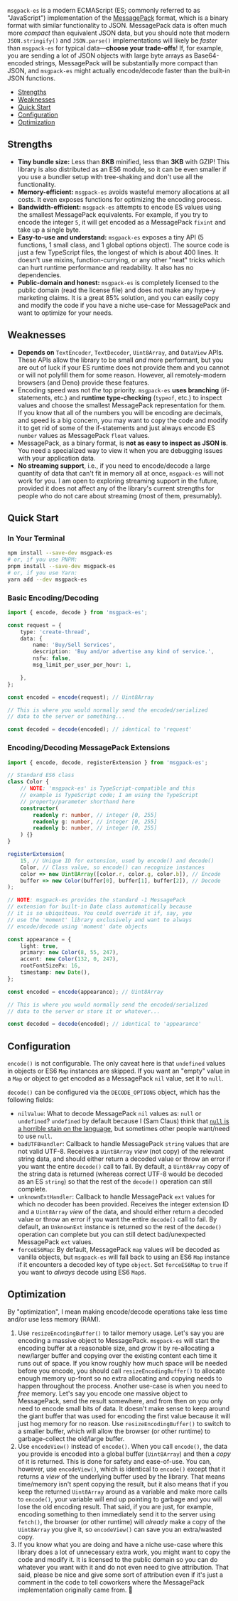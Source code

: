 `msgpack-es` is a modern ECMAScript (ES; commonly referred to as "JavaScript") implementation of the [MessagePack](https://msgpack.org) format, which is a binary format with similar functionality to JSON. MessagePack data is often much more _compact_ than equivalent JSON data, but you should note that modern `JSON.stringify()` and `JSON.parse()` implementations will likely be _faster_ than `msgpack-es` for typical data&mdash;**choose your trade-offs**! If, for example, you are sending a lot of JSON objects with large byte arrays as Base64-encoded strings, MessagePack will be substantially more compact than JSON, and `msgpack-es` might actually encode/decode faster than the built-in JSON functions.

- [Strengths](#strengths)
- [Weaknesses](#weaknesses)
- [Quick Start](#quick-start)
- [Configuration](#configuration)
- [Optimization](#optimization)

## Strengths

- **Tiny bundle size:** Less than **8KB** minified, less than **3KB** with GZIP! This library is also distributed as an ES6 module, so it can be even smaller if you use a bundler setup with tree-shaking and don't use all the functionality.
- **Memory-efficient:** `msgpack-es` avoids wasteful memory allocations at all costs. It even exposes functions for optimizing the encoding process.
- **Bandwidth-efficient:** `msgpack-es` attempts to encode ES values using the smallest MessagePack equivalents. For example, if you try to encode the integer `5`, it will get encoded as a MessagePack `fixint` and take up a single byte.
- **Easy-to-use and understand:** `msgpack-es` exposes a tiny API (5 functions, 1 small class, and 1 global options object). The source code is just a few TypeScript files, the longest of which is about 400 lines. It doesn't use mixins, function-currying, or any other "neat" tricks which can hurt runtime performance and readability. It also has no dependencies.
- **Public-domain and honest:** `msgpack-es` is completely licensed to the public domain (read the license file) and does not make any hype-y marketing claims. It is a great 85% solution, and you can easily copy and modify the code if you have a niche use-case for MessagePack and want to optimize for your needs.

## Weaknesses

- **Depends on** `TextEncoder`, `TextDecoder`, `Uint8Array`, and `DataView` APIs. These APIs allow the library to be small _and_ more performant, but you are out of luck if your ES runtime does not provide them and you cannot or will not polyfill them for some reason. However, all remotely-modern browsers (and Deno) provide these features.
- Encoding speed was not _the_ top priority. `msgpack-es` **uses branching** (if-statements, etc.) and **runtime type-checking** (`typeof`, etc.) to inspect values and choose the smallest MessagePack representation for them. If you know that all of the numbers you will be encoding are decimals, and speed is a big concern, you may want to copy the code and modify it to get rid of some of the if-statements and just always encode ES `number` values as MessagePack `float` values.
- MessagePack, as a binary format, is **not as easy to inspect as JSON is**. You need a specialized way to view it when you are debugging issues with your application data.
- **No streaming support**, i.e., if you need to encode/decode a large quantity of data
that can't fit in memory all at once, `msgpack-es` will not work for you. I am open
to exploring streaming support in the future, provided it does not affect any of
the library's current strengths for people who do not care about streaming (most of them, presumably).

## Quick Start

### In Your Terminal
```Bash
npm install --save-dev msgpack-es
# or, if you use PNPM:
pnpm install --save-dev msgpack-es
# or, if you use Yarn:
yarn add --dev msgpack-es
```

### Basic Encoding/Decoding
```TypeScript
import { encode, decode } from 'msgpack-es';

const request = {
    type: 'create-thread',
    data: {
        name: 'Buy/Sell Services',
        description: 'Buy and/or advertise any kind of service.',
        nsfw: false,
        msg_limit_per_user_per_hour: 1,

    },
};

const encoded = encode(request); // Uint8Array

// This is where you would normally send the encoded/serialized
// data to the server or something...

const decoded = decode(encoded); // identical to 'request'
```

### Encoding/Decoding MessagePack Extensions
```TypeScript
import { encode, decode, registerExtension } from 'msgpack-es';

// Standard ES6 class
class Color {
    // NOTE: 'msgpack-es' is TypeScript-compatible and this
    // example is TypeScript code; I am using the TypeScript
    // property/parameter shorthand here
    constructor(
        readonly r: number, // integer [0, 255]
        readonly g: number, // integer [0, 255]
        readonly b: number, // integer [0, 255]
    ) {}
}

registerExtension(
    15, // Unique ID for extension, used by encode() and decode()
    Color, // Class value, so encode() can recognize instances
    color => new Uint8Array([color.r, color.g, color.b]), // Encode
    buffer => new Color(buffer[0], buffer[1], buffer[2]), // Decode
);

// NOTE: msgpack-es provides the standard -1 MessagePack
// extension for built-in Date class automatically because
// it is so ubiquitous. You could override it if, say, you
// use the 'moment' library exclusively and want to always
// encode/decode using 'moment' date objects

const appearance = {
    light: true,
    primary: new Color(8, 55, 247),
    accent: new Color(132, 0, 247),
    rootFontSizePx: 16,
    timestamp: new Date(),
};

const encoded = encode(appearance); // Uint8Array

// This is where you would normally send the encoded/serialized
// data to the server or store it or whatever...

const decoded = decode(encoded); // identical to 'appearance'
```

## Configuration

`encode()` is not configurable. The only caveat here is that `undefined`
values in objects or ES6 `Map` instances are skipped. If you want an
"empty" value in a `Map` or object to get encoded as a MessagePack `nil`
value, set it to `null`.

`decode()` can be configured via the `DECODE_OPTIONS` object, which has
the following fields:

- `nilValue`: What to decode MessagePack `nil` values as: `null` or
`undefined`? `undefined` by default because I (Sam Claus) think that [`null`
is a horrible stain on the language](https://medium.com/@oleg008/what-if-we-stop-using-null-d705302b545e), but sometimes other people want/need
to use `null`.
- `badUTF8Handler`: Callback to handle MessagePack `string` values that are
not valid UTF-8. Receives a `Uint8Array` _view_ (not copy) of the relevant
string data, and should either return a decoded value or throw an error if
you want the entire `decode()` call to fail. By default, a `Uint8Array` copy of
the string data is returned (whereas correct UTF-8 would be decoded as an ES
`string`) so that the rest of the `decode()` operation can still complete.
- `unknownExtHandler`: Callback to handle MessagePack `ext` values for which
no decoder has been provided. Receives the integer extension ID and a
`Uint8Array` _view_ of the data, and should either return a decoded value or
throw an error if you want the entire `decode()` call to fail. By default, an
`UnknownExt` instance is returned so the rest of the `decode()` operation can
complete but you can still detect bad/unexpected MessagePack `ext` values.
- `forceES6Map`: By default, MessagePack `map` values will be decoded as
vanilla objects, but `msgpack-es` will fall back to using an ES6 `Map` instance
if it encounters a decoded key of type `object`. Set `forceES6Map` to `true`
if you want to _always_ decode using ES6 `Map`s.

## Optimization

By "optimization", I mean making encode/decode operations take less time and/or
use less memory (RAM).

1. Use `resizeEncodingBuffer()` to tailor memory usage. Let's say you are encoding
a massive object to MessagePack. `msgpack-es` will start the encoding buffer at a
reasonable size, and _grow_ it by re-allocating a new/larger buffer and copying
over the existing content each time it runs out of space. If you know roughly how
much space will be needed before you encode, you should call
`resizeEncodingBuffer()` to allocate enough memory up-front so no extra allocating
and copying needs to happen throughout the process. Another use-case is when you
need to _free_ memory. Let's say you encode one massive object to MessagePack,
send the result somewhere, and from then on you only need to encode small bits of
data. It doesn't make sense to keep around the giant buffer that was used for
encoding the first value because it will just hog memory for no reason. Use
`resizeEncodingBuffer()` to switch to a smaller buffer, which will allow the
browser (or other runtime) to garbage-collect the old/large buffer.
1. Use `encodeView()` instead of `encode()`. When you call `encode()`, the data
you provide is encoded into a global buffer (`Uint8Array`) and then a _copy_ of
it is returned. This is done for safety and ease-of-use. You can, however, use
`encodeView()`, which is identical to `encode()` except that it returns a _view_
of the underlying buffer used by the library. That means time/memory isn't spent
copying the result, but it also means that if you keep the returned `Uint8Array`
around as a variable and make more calls to `encode()`, your variable will
end up pointing to garbage and you will lose the old encoding result. That said,
if you are just, for example, encoding something to then immediately send it to
the server using `fetch()`, the browser (or other runtime) will _already_ make a
copy of the `Uint8Array` you give it, so `encodeView()` can save you an
extra/wasted copy.
1. If you know what you are doing and have a niche use-case where this library
does a lot of unnecessary extra work, you might want to copy the code and modify
it. It is licensed to the public domain so you can do whatever you want with it
and do not even need to give attribution. That said, please be nice and give
some sort of attribution even if it's just a comment in the code to tell
coworkers where the MessagePack implementation originally came from. 🙂
